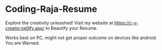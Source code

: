 # Coding-Raja-Resume

Explore the creativity unleashed! Visit my website at https://c-v-creator.netlify.app/ to Beautify your Resume.

Works best on PC, might not get proper outcome on devices like android.
You are Warned.
